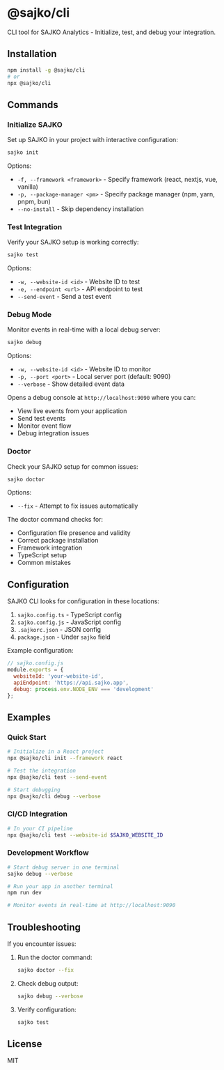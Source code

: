 # @sajko/cli

CLI tool for SAJKO Analytics - Initialize, test, and debug your integration.

## Installation

```bash
npm install -g @sajko/cli
# or
npx @sajko/cli
```

## Commands

### Initialize SAJKO

Set up SAJKO in your project with interactive configuration:

```bash
sajko init
```

Options:
- `-f, --framework <framework>` - Specify framework (react, nextjs, vue, vanilla)
- `-p, --package-manager <pm>` - Specify package manager (npm, yarn, pnpm, bun)
- `--no-install` - Skip dependency installation

### Test Integration

Verify your SAJKO setup is working correctly:

```bash
sajko test
```

Options:
- `-w, --website-id <id>` - Website ID to test
- `-e, --endpoint <url>` - API endpoint to test
- `--send-event` - Send a test event

### Debug Mode

Monitor events in real-time with a local debug server:

```bash
sajko debug
```

Options:
- `-w, --website-id <id>` - Website ID to monitor
- `-p, --port <port>` - Local server port (default: 9090)
- `--verbose` - Show detailed event data

Opens a debug console at `http://localhost:9090` where you can:
- View live events from your application
- Send test events
- Monitor event flow
- Debug integration issues

### Doctor

Check your SAJKO setup for common issues:

```bash
sajko doctor
```

Options:
- `--fix` - Attempt to fix issues automatically

The doctor command checks for:
- Configuration file presence and validity
- Correct package installation
- Framework integration
- TypeScript setup
- Common mistakes

## Configuration

SAJKO CLI looks for configuration in these locations:
1. `sajko.config.ts` - TypeScript config
2. `sajko.config.js` - JavaScript config
3. `.sajkorc.json` - JSON config
4. `package.json` - Under `sajko` field

Example configuration:

```javascript
// sajko.config.js
module.exports = {
  websiteId: 'your-website-id',
  apiEndpoint: 'https://api.sajko.app',
  debug: process.env.NODE_ENV === 'development'
};
```

## Examples

### Quick Start

```bash
# Initialize in a React project
npx @sajko/cli init --framework react

# Test the integration
npx @sajko/cli test --send-event

# Start debugging
npx @sajko/cli debug --verbose
```

### CI/CD Integration

```bash
# In your CI pipeline
npx @sajko/cli test --website-id $SAJKO_WEBSITE_ID
```

### Development Workflow

```bash
# Start debug server in one terminal
sajko debug --verbose

# Run your app in another terminal
npm run dev

# Monitor events in real-time at http://localhost:9090
```

## Troubleshooting

If you encounter issues:

1. Run the doctor command:
   ```bash
   sajko doctor --fix
   ```

2. Check debug output:
   ```bash
   sajko debug --verbose
   ```

3. Verify configuration:
   ```bash
   sajko test
   ```

## License

MIT